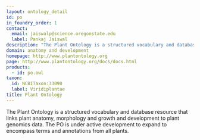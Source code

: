 ```yaml
---
layout: ontology_detail
id: po
in_foundry_order: 1
contact: 
  email: jaiswalp@science.oregonstate.edu
  label: Pankaj Jaiswal
description: "The Plant Ontology is a structured vocabulary and database resource that links plant anatomy, morphology and growth and development to plant genomics data. The PO is under active development to expand to encompass terms and annotations from all plants. "
domain: anatomy and development
homepage: http://www.plantontology.org
page: http://www.plantontology.org/docs/docs.html
products: 
  - id: po.owl
taxon: 
  id: NCBITaxon:33090
  label: Viridiplantae
title: Plant Ontology
---
```


The Plant Ontology is a structured vocabulary and database resource that links plant anatomy, morphology and growth and development to plant genomics data. The PO is under active development to expand to encompass terms and annotations from all plants. 
